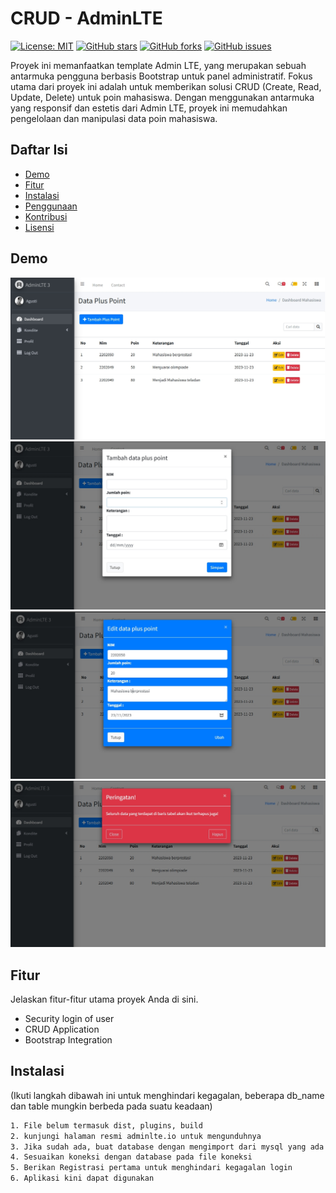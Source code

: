 # CRUD - AdminLTE

[![License: MIT](https://img.shields.io/badge/License-MIT-yellow.svg)](https://opensource.org/licenses/MIT)
[![GitHub stars](https://img.shields.io/github/stars/username/repo.svg)](https://github.com/username/repo/stargazers)
[![GitHub forks](https://img.shields.io/github/forks/username/repo.svg)](https://github.com/username/repo/network)
[![GitHub issues](https://img.shields.io/github/issues/username/repo.svg)](https://github.com/username/repo/issues)

Proyek ini memanfaatkan template Admin LTE, yang merupakan sebuah antarmuka pengguna berbasis Bootstrap untuk panel administratif. Fokus utama dari proyek ini adalah untuk memberikan solusi CRUD (Create, Read, Update, Delete) untuk poin mahasiswa. Dengan menggunakan antarmuka yang responsif dan estetis dari Admin LTE, proyek ini memudahkan pengelolaan dan manipulasi data poin mahasiswa.

## Daftar Isi

- [Demo](#demo)
- [Fitur](#fitur)
- [Instalasi](#instalasi)
- [Penggunaan](#penggunaan)
- [Kontribusi](#kontribusi)
- [Lisensi](#lisensi)

## Demo


![hasil](https://github.com/racommit/CRUD-AdminLTE/blob/main/img/dashboard.png)
![tambah poin](https://github.com/racommit/CRUD-AdminLTE/blob/main/img/tambah.png)
![ubah poin](https://github.com/racommit/CRUD-AdminLTE/blob/main/img/ubah.png)
![hapus poin](https://github.com/racommit/CRUD-AdminLTE/blob/main/img/hapus.png)



## Fitur

Jelaskan fitur-fitur utama proyek Anda di sini.

- Security login of user
- CRUD Application
- Bootstrap Integration

## Instalasi

(Ikuti langkah dibawah ini untuk menghindari kegagalan, beberapa db_name dan table mungkin berbeda pada suatu keadaan)
```bash
1. File belum termasuk dist, plugins, build
2. kunjungi halaman resmi adminlte.io untuk mengunduhnya
3. Jika sudah ada, buat database dengan mengimport dari mysql yang ada di github ini
4. Sesuaikan koneksi dengan database pada file koneksi
5. Berikan Registrasi pertama untuk menghindari kegagalan login
6. Aplikasi kini dapat digunakan

